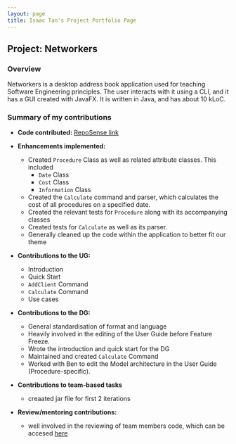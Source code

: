 ```yaml
---
layout: page
title: Isaac Tan's Project Portfolio Page
---
```

## Project: Networkers

### Overview

Networkers is a desktop address book application used for teaching Software Engineering principles. The user interacts with it using a CLI, and it has a GUI created with JavaFX. It is written in Java, and has about 10 kLoC.

### Summary of my contributions


- **Code contributed:** [RepoSense link](https://nus-cs2103-ay2122s2.github.io/tp-dashboard/?search=iztanpy&breakdown=true&sort=groupTitle&sortWithin=title&since=2022-02-18&timeframe=commit&mergegroup=&groupSelect=groupByRepos&checkedFileTypes=docs~functional-code~test-code~other
  )

- **Enhancements implemented:**
  
  * Created `Procedure` Class as well as related attribute classes. This included
    * `Date` Class
    * `Cost` Class
    * `Information` Class
  * Created the `Calculate` command and parser, which calculates the cost of all procedures
  on a specified date.
  * Created the relevant tests for `Procedure` along with its accompanying classes
  * Created tests for `Calculate` as well as its parser.
  * Generally cleaned up the code within the application to better fit our theme
  
- **Contributions to the UG:**
  * Introduction
  * Quick Start
  * `AddClient` Command
  * `Calculate` Command
  * Use cases

- **Contributions to the DG:**
  * General standardisation of format and language
  * Heavily involved in the editing of the User Guide before Feature Freeze.
  * Wrote the introduction and quick start for the DG
  * Maintained and created `Calculate` Command
  * Worked with Ben to edit the Model architecture in the User Guide (Procedure-specific).

- **Contributions to team-based tasks**
    * creaated jar file for first 2 iterations
  
- **Review/mentoring contributions:**
    * well involved in the reviewing of team members code, which can be accesed [here](https://github.com/AY2122S2-CS2103T-W13-1/tp/pulls?q=is%3Apr+reviewed-by%3A%40me+is%3Aclosed)
  

